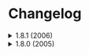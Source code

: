 # Changelog
<details>
<summary>1.8.1 (2006)</summary>

1. Album UI is no longer full screen.
2. When creating an album, selecting "Cancel" no longer clears all input box.
3. Fixed the problem that the photo list in the album UI may not be displayed.
4. Fixed the problem that some Huawei devices cannot select photos (May also exist in Android 10).
5. Fixed the problem that the distance at the bottom of the album interface is too small.
6. Fixed the problem that the album description in the "Create album" dialog box does not automatically wrap when the album description is too long.
7. Improved the cover style when the album name is too long.
8. Improved notification bar style.
9. Improved permission requesting.

</details>

<details>
<summary>1.8.0 (2005)</summary>

1. Changed ratio of album cover to 3:2
2. Optimized creating and editing
3. Optimized showing date and time
4. Added blur to the top bar
5. Support dark mode
6. Added "Support" option to the sidebar of the homepage
7. Changed "About" UI
8. Added image compression

</details>